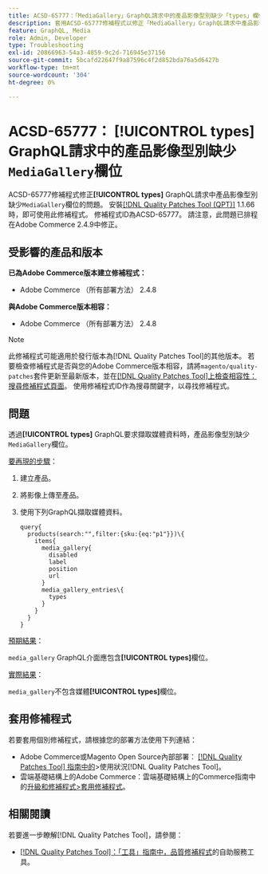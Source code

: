 ```yaml
---
title: ACSD-65777：「MediaGallery」GraphQL請求中的產品影像型別缺少「types」欄位
description: 套用ACSD-65777修補程式以修正「MediaGallery」GraphQL請求中產品影像型別缺少「types」欄位的Adobe Commerce問題。
feature: GraphQL, Media
role: Admin, Developer
type: Troubleshooting
exl-id: 20866963-54a3-4859-9c2d-716945e37156
source-git-commit: 5bcafd22647f9a87596c4f2d852bda76a5d6427b
workflow-type: tm+mt
source-wordcount: '304'
ht-degree: 0%

---
```


# ACSD-65777： **[!UICONTROL types]** GraphQL請求中的產品影像型別缺少`MediaGallery`欄位

ACSD-65777修補程式修正&#x200B;**[!UICONTROL types]** GraphQL請求中產品影像型別缺少`MediaGallery`欄位的問題。 安裝[[!DNL Quality Patches Tool (QPT)]](/help/tools/quality-patches-tool/quality-patches-tool-to-self-serve-quality-patches.md) 1.1.66時，即可使用此修補程式。 修補程式ID為ACSD-65777。 請注意，此問題已排程在Adobe Commerce 2.4.9中修正。

## 受影響的產品和版本

**已為Adobe Commerce版本建立修補程式：**

* Adobe Commerce （所有部署方法） 2.4.8

**與Adobe Commerce版本相容：**

* Adobe Commerce （所有部署方法） 2.4.8

>[!NOTE]
>
>此修補程式可能適用於發行版本為[!DNL Quality Patches Tool]的其他版本。 若要檢查修補程式是否與您的Adobe Commerce版本相容，請將`magento/quality-patches`套件更新至最新版本，並在[[!DNL Quality Patches Tool]上檢查相容性：搜尋修補程式頁面](https://experienceleague.adobe.com/tools/commerce-quality-patches/index.html)。 使用修補程式ID作為搜尋關鍵字，以尋找修補程式。

## 問題

透過&#x200B;**[!UICONTROL types]** GraphQL要求擷取媒體資料時，產品影像型別缺少`MediaGallery`欄位。

<u>要再現的步驟</u>：

1. 建立產品。
1. 將影像上傳至產品。
1. 使用下列GraphQL擷取媒體資料。

   ```
   query{
     products(search:"",filter:{sku:{eq:"p1"}})\{
       items{
         media_gallery{
           disabled
           label
           position
           url
         }
         media_gallery_entries\{
           types
         }
       }
     }
   }
   ```

<u>預期結果</u>：

`media_gallery` GraphQL介面應包含&#x200B;**[!UICONTROL types]**&#x200B;欄位。

<u>實際結果</u>：

`media_gallery`不包含媒體&#x200B;**[!UICONTROL types]**&#x200B;欄位。

## 套用修補程式

若要套用個別修補程式，請根據您的部署方法使用下列連結：

* Adobe Commerce或Magento Open Source內部部署： [[!DNL Quality Patches Tool] 指南中的](/help/tools/quality-patches-tool/usage.md)>使用狀況[!DNL Quality Patches Tool]。
* 雲端基礎結構上的Adobe Commerce：雲端基礎結構上的Commerce指南中的[升級和修補程式>套用修補程式](https://experienceleague.adobe.com/docs/commerce-cloud-service/user-guide/develop/upgrade/apply-patches.html)。

## 相關閱讀

若要進一步瞭解[!DNL Quality Patches Tool]，請參閱：

* [[!DNL Quality Patches Tool]：「工具」指南中，品質修補程式](/help/tools/quality-patches-tool/quality-patches-tool-to-self-serve-quality-patches.md)的自助服務工具。
